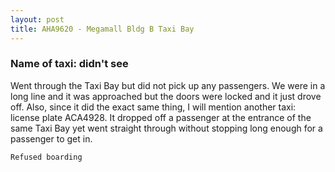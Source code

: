```yaml
---
layout: post
title: AHA9620 - Megamall Bldg B Taxi Bay
---
```


### Name of taxi: didn't see

Went through the Taxi Bay but did not pick up any passengers. We were in a long line and it was approached but the doors were locked and it just drove off. Also, since it did the exact same thing, I will mention another taxi: license plate ACA4928. It dropped off a passenger at the entrance of the same Taxi Bay yet went straight through without stopping long enough for a passenger to get in.

```Refused boarding```
